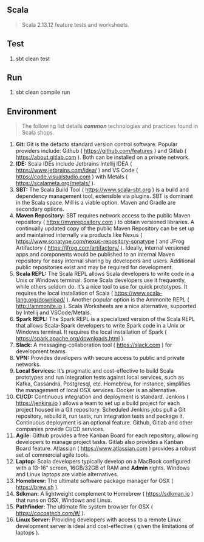 Scala
-----
>Scala 2.13.12 feature tests and worksheets.

Test
----
1. sbt clean test

Run
---
1. sbt clean compile run

Environment
-----------
>The following list details ***common*** technologies and practices found in Scala shops.

1. **Git:** Git is the defacto standard version control software. Popular providers include: Github ( https://github.com/features ) and Gitlab ( https://about.gitlab.com ). Both can be installed on a private network.
2. **IDE:** Scala IDEs include Jetbrains Intellij IDEA ( https://www.jetbrains.com/idea/ ) and VS Code ( https://code.visualstudio.com ) with Metals ( https://scalameta.org/metals/ ).
3. **SBT:** The Scala Build Tool ( https://www.scala-sbt.org ) is a build and dependency management tool, extensible via plugins. SBT is dominant in the Scala space. Mill is a viable option. Maven and Gradle are secondary options.
4. **Maven Repository:** SBT requires network access to the public Maven repository ( https://mvnrepository.com ) to obtain versioned libraries. A continually updated copy of the public Maven Repository can be set up and maintained internally via products like Nexus ( https://www.sonatype.com/nexus-repository-sonatype ) and JFrog Artifactory ( https://jfrog.com/artifactory/ ). Ideally, internal versioned apps and components would be published to an internal Maven repository for easy internal sharing by developers and users. Additional public repositories exist and may be required for development.
5. **Scala REPL:** The Scala REPL allows Scala developers to write code in a Unix or Windows terminal. Some Scala developers use it frequently, while others seldom do. It’s a nice tool to use for quick prototypes. It requires the local installation of Scala ( https://www.scala-lang.org/download/ ). Another popular option is the Ammonite REPL ( http://ammonite.io ). Scala Worksheets are a nice alternative, supported by Intellij and VSCode/Metals.
6. **Spark REPL:** The Spark REPL is a specialized version of the Scala REPL that allows Scala-Spark developers to write Spark code in a Unix or Windows terminal. It requires the local installation of Spark ( https://spark.apache.org/downloads.html ).
7. **Slack:** A messaging-collaboration tool ( https://slack.com ) for development teams.
8. **VPN:** Provides developers with secure access to public and private networks.
9. **Local Services:** It’s pragmatic and cost-effective to build Scala prototypes and run integration tests against local services, such as Kafka, Cassandra, Postgresql, etc. Homebrew, for instance, simplifies the management of local OSX services. Docker is an alternative.
10. **CI/CD:** Continuous integration and deployment is standard. Jenkins ( https://jenkins.io ) allows a team to set up a build project for each project housed in a Git repository. Scheduled Jenkins jobs pull a Git repository, rebuild it, run tests, run integration tests and package it. Continuous deployment is an optional feature. Github, Gitlab and other companies provide CI/CD services.
11. **Agile:** Github provides a free Kanban Board for each repository, allowing developers to manage project tasks. Gitlab also provides a Kanban Board feature. Atlassian ( https://www.atlassian.com ) provides a robust set of commercial agile tools.
12. **Laptop:** Scala developers typically develop on a MacBook configured with a 13-16" screen, 16GB/32GB of RAM and **Admin** rights. Windows and Linux laptops are viable alternatives.
13. **Homebrew:** The ultimate software package manager for OSX ( https://brew.sh ).
14. **Sdkman:** A lightweight complement to Homebrew ( https://sdkman.io ) that runs on OSX, Windows and Linux.
15. **Pathfinder:** The ultimate file system browser for OSX ( https://cocoatech.com/#/ ).
16. **Linux Server:** Providing developers with access to a remote Linux development server is ideal and cost-effective ( given the limitations of laptops ).

